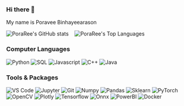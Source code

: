 ### Hi there 👋
My name is Poravee Binhayeearason


<div style="display: flex; flex-direction: column; gap: 16px">
    <div style="display: flex; gap: 16px; align-items: flex-end">
        <img src="https://github-readme-stats.vercel.app/api?username=PoraRee&show_icons=true&theme=dark" alt="PoraRee's GitHub stats">
        <img src="https://github-readme-stats.vercel.app/api/top-langs/?username=PoraRee&layout=compact&theme=dark" alt="PoraRee's Top Languages">
    </div>
</div>

### Computer Languages

<span>
    <img src="https://img.shields.io/badge/Python-3776AB?style=for-the-badge&logo=python&logoColor=white" alt="Python">
    <img src="https://img.shields.io/badge/SQL-4479A1?style=for-the-badge&logo=mysql&logoColor=white" alt="SQL">
    <img src="https://img.shields.io/badge/JavaScript-323330?style=for-the-badge&logo=javascript&logoColor=F7DF1E" alt="Javascript">
    <img src="https://img.shields.io/badge/C%2B%2B-00599C?style=for-the-badge&logo=c%2B%2B&logoColor=white" alt="C++">
    <img src="https://img.shields.io/badge/Java-ED8B00?style=for-the-badge&logo=openjdk&logoColor=white" alt="Java">
</span>

### Tools & Packages

<span>
    <img src="https://img.shields.io/badge/VSCode-007ACC?style=for-the-badge&logo=visualstudiocode&logoColor=white" alt="VS Code">
    <img src="https://img.shields.io/badge/Jupyter-F37626?style=for-the-badge&logo=jupyter&logoColor=white" alt="Jupyter">
    <img src="https://img.shields.io/badge/Git-F05032?style=for-the-badge&logo=git&logoColor=white" alt="Git">
    <img src="https://img.shields.io/badge/Numpy-013243?style=for-the-badge&logo=numpy&logoColor=white" alt="Numpy">
    <img src="https://img.shields.io/badge/Pandas-150458?style=for-the-badge&logo=pandas&logoColor=white" alt="Pandas">
    <img src="https://img.shields.io/badge/Sklearn-F7931E?style=for-the-badge&logo=scikit-learn&logoColor=white" alt="Sklearn">
    <img src="https://img.shields.io/badge/PyTorch-EE4C2C?style=for-the-badge&logo=pytorch&logoColor=white" alt="PyTorch">
    <img src="https://img.shields.io/badge/OpenCV-5C3EE8?style=for-the-badge&logo=opencv&logoColor=white" alt="OpenCV">
    <img src="https://img.shields.io/badge/Plotly-3F4F75?style=for-the-badge&logo=plotly&logoColor=white" alt="Plotly">
    <img src="https://img.shields.io/badge/Tensorflow-FF6F00?style=for-the-badge&logo=tensorflow&logoColor=white" alt="Tensorflow">
    <img src="https://img.shields.io/badge/Onnx-005CED?style=for-the-badge&logo=onnx&logoColor=white" alt="Onnx">
    <img src="https://img.shields.io/badge/PowerBI-F2C811?style=for-the-badge&logo=powerbi&logoColor=black" alt="PowerBI">
    <img src="https://img.shields.io/badge/Docker-2496ED?style=for-the-badge&logo=docker&logoColor=white" alt="Docker">
</span>
